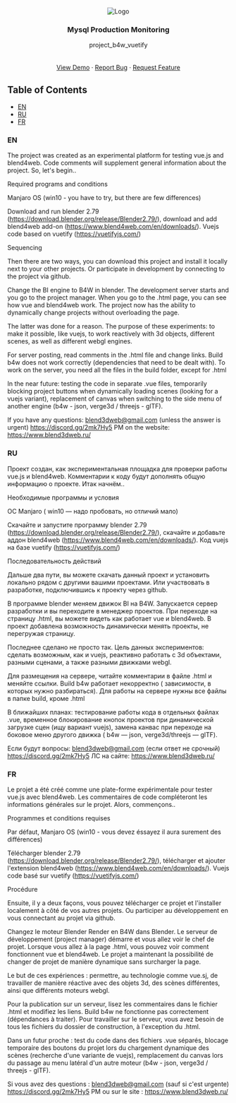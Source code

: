 <!-- PROJECT LOGO -->
<br />
<p align="center">
    <img src="https://i.imgur.com/SPjbbFJ.jpg" alt="Logo" width="full" height="auto">

  <h3 align="center">Mysql Production Monitoring</h3>

  <p align="center">
    project_b4w_vuetify
    <br />
    <br />
    <br />
    <a href="https://blend3dweb.ru/projects/dev/blend3dweb_test_vue/blend3dweb_test_vue.html">View Demo</a>
    ·
    <a href="https://github.com/blend3dweb/project_b4w_vuetify/issues">Report Bug</a>
    ·
    <a href="https://github.com/blend3dweb/project_b4w_vuetify/pulls">Request Feature</a>
  </p>
</p>



<!-- TABLE OF CONTENTS -->
## Table of Contents

* [EN](#EN)
* [RU](#RU)
* [FR](#FR)

### EN

The project was created as an experimental platform for testing vue.js and blend4web.
Code comments will supplement general information about the project. So, let's begin..

Required programs and conditions

Manjaro OS (win10 - you have to try, but there are few differences)

Download and run blender 2.79 (https://download.blender.org/release/Blender2.79/), download and add blend4web add-on (https://www.blend4web.com/en/downloads/).
Vuejs code based on vuetify (https://vuetifyjs.com/)

Sequencing

Then there are two ways, you can download this project and install it locally next to your other projects. Or participate in development by connecting to the project via github.

Change the BI engine to B4W in blender. The development server starts and you go to the project manager. When you go to the .html page, you can see how vue and blend4web work. The project now has the ability to dynamically change projects without overloading the page.

The latter was done for a reason. The purpose of these experiments: to make it possible, like vuejs, to work reactively with 3d objects, different scenes, as well as different webgl engines.

For server posting, read comments in the .html file and change links. Build b4w does not work correctly (dependencies that need to be dealt with).
To work on the server, you need all the files in the build folder, except for .html

In the near future:
testing the code in separate .vue files,
temporarily blocking project buttons when dynamically loading scenes (looking for a vuejs variant),
replacement of canvas when switching to the side menu of another engine (b4w - json, verge3d / threejs - glTF).

If you have any questions:
blend3dweb@gmail.com (unless the answer is urgent)
https://discord.gg/2mk7Hy5
PM on the website: https://www.blend3dweb.ru/

### RU

Проект создан, как экспериментальная площадка для проверки работы vue.js и  blend4web.
Комментарии к коду будут дополнять  общую информацию о проекте. Итак начнём..

Необходимые программы и  условия

ОС Manjaro ( win10 — надо пробовать, но отличий мало)

Скачайте и запустите  программу blender 2.79 (https://download.blender.org/release/Blender2.79/),  скачайте и добавьте аддон blend4web (https://www.blend4web.com/en/downloads/).
Код vuejs на базе vuetify (https://vuetifyjs.com/)

Последовательность действий

Дальше два пути, вы можете скачать данный проект и установить локально рядом с другими вашими проектами. Или участвовать в разработке, подключившись к проекту через github.

В программе blender меняем движок BI на B4W.  Запускается сервер разработки и вы переходите в менеджер проектов.  При переходе на страницу .html, вы можете видеть как работает vue и blend4web. В проект добавлена возможность динамически менять проекты, не перегружая страницу.

Последнее сделано не просто так. Цель данных экспериментов: сделать возможным, как и vuejs, реактивно работать с 3d объектами, разными сценами, а также разными движками webgl.

Для размещения на сервере, читайте комментарии в файле .html и меняйте ссылки.  Build b4w работает некорректно ( зависимости, в которых нужно разбираться).
Для работы на сервере нужны все файлы в папке build, кроме .html

В ближайших планах:
тестирование работы  кода в отдельных файлах .vue,
временное блокирование кнопок проектов при динамической загрузке  сцен (ищу вариант  vuejs),
замена канвас при переходе на боковое меню другого движка ( b4w — json, verge3d/threejs — glTF).

Если будут вопросы:
blend3dweb@gmail.com (если ответ не срочный)
https://discord.gg/2mk7Hy5
ЛС на сайте: https://www.blend3dweb.ru/



###  FR

Le projet a été créé comme une plate-forme expérimentale pour tester vue.js avec blend4web. 
Les commentaires de code compléteront les informations générales sur le projet. Alors, commençons..

Programmes et conditions requises

Par défaut, Manjaro OS (win10 - vous devez éssayez il aura surement des différences)

Télécharger blender 2.79 (https://download.blender.org/release/Blender2.79/), télécharger et ajouter l'extension blend4web (https://www.blend4web.com/en/downloads/). Vuejs code basé sur vuetify (https://vuetifyjs.com/)

Procédure

Ensuite, il y a deux façons, vous pouvez télécharger ce projet et l'installer localement à côté de vos autres projets. Ou participer au développement en vous connectant au projet via github.

Changez le moteur Blender Render en B4W dans Blender. Le serveur de développement (project manager) démarre et vous allez voir le chef de projet. Lorsque vous allez à la page .html, vous pouvez voir comment fonctionnent vue et blend4web. Le projet a maintenant la possibilité de changer de projet de manière dynamique sans surcharger la page.

Le but de ces expériences : permettre, au technologie comme vue.sj, de travailler de manière réactive avec des objets 3d, des scènes différentes, ainsi que différents moteurs webgl.

Pour la publication sur un  serveur, lisez les commentaires dans le fichier .html et modifiez les liens. Build b4w ne fonctionne pas correctement (dépendances à traiter). Pour travailler sur le serveur, vous avez besoin de tous les fichiers du dossier de construction, à l'exception du .html. 

Dans un futur proche : test du code dans des fichiers .vue séparés, blocage temporaire des boutons du projet lors du chargement dynamique des scènes (recherche d'une variante de vuejs), remplacement du canvas lors du passage au menu latéral d'un autre moteur (b4w - json, verge3d / threejs - glTF).

Si vous avez des questions : blend3dweb@gmail.com (sauf si c'est urgente) https://discord.gg/2mk7Hy5 PM ou sur le site : https://www.blend3dweb.ru/

